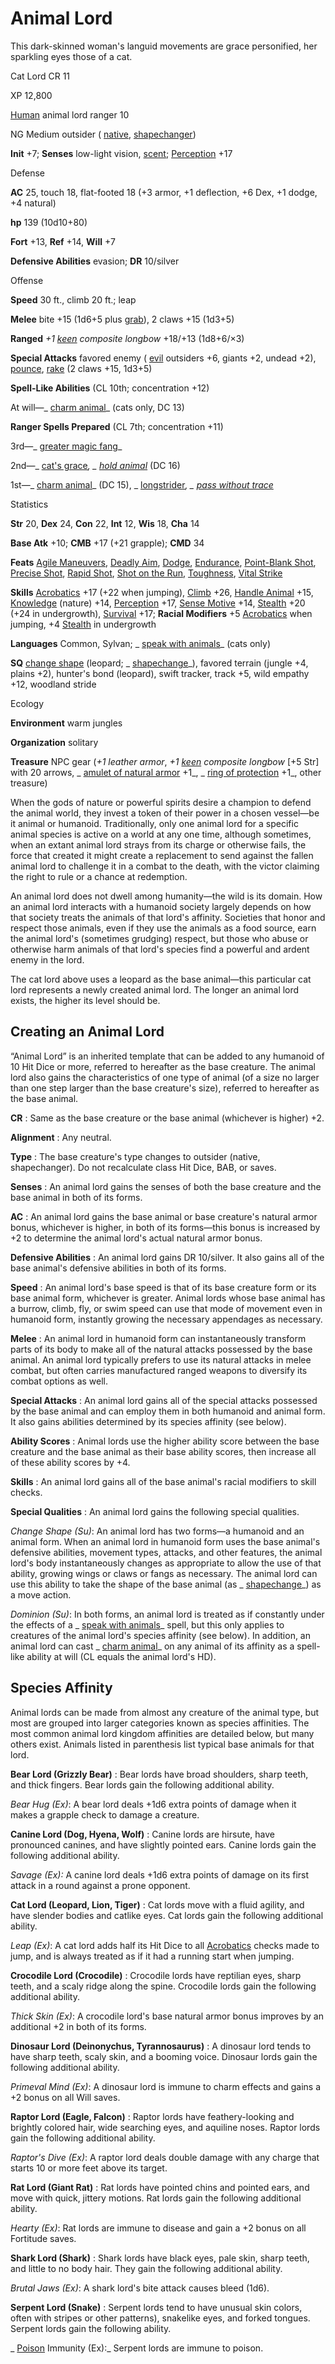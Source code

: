 # Animal Lord

This dark-skinned woman's languid movements are grace personified, her sparkling eyes those of a cat.

Cat Lord CR 11

XP 12,800

[Human](monsters/creatureTypes.md#_human-subtype) animal lord ranger 10

NG Medium outsider ( [native](monsters/creatureTypes.md#_native-subtype), [shapechanger](monsters/creatureTypes.md#_shapechanger-subtype))

**Init** +7; **Senses** low-light vision, [scent](monsters/universalMonsterRules.md#_scent); [Perception](skills/perception.md#_perception) +17

Defense

**AC** 25, touch 18, flat-footed 18 (+3 armor, +1 deflection, +6 Dex, +1 dodge, +4 natural)

**hp** 139 (10d10+80)

**Fort** +13, **Ref** +14, **Will** +7

**Defensive Abilities** evasion; **DR** 10/silver

Offense

**Speed** 30 ft., climb 20 ft.; leap

**Melee** bite +15 (1d6+5 plus [grab](monsters/universalMonsterRules.md#_grab)), 2 claws +15 (1d3+5)

**Ranged** _+1 [keen](magicItems/weapons.md#_weapons-keen) composite longbow_ +18/+13 (1d8+6/×3)

**Special Attacks** favored enemy ( [evil](monsters/creatureTypes.md#_evil-subtype) outsiders +6, giants +2, undead +2), [pounce](monsters/universalMonsterRules.md#_pounce), [rake](monsters/universalMonsterRules.md#_rake) (2 claws +15, 1d3+5)

**Spell-Like Abilities** (CL 10th; concentration +12)

At will—_ [charm animal](spells/charmAnimal.md#_charm-animal)_ (cats only, DC 13)

**Ranger Spells Prepared** (CL 7th; concentration +11)

3rd—_ [greater magic fang](spells/magicFang.md#_magic-fang-greater)_

2nd—_ [cat's grace](spells/catSGrace.md#_cat-s-grace)_, _ [hold animal](spells/holdAnimal.md#_hold-animal)_ (DC 16)

1st—_ [charm animal](spells/charmAnimal.md#_charm-animal)_ (DC 15), _ [longstrider](spells/longstrider.md#_longstrider)_, _ [pass without trace](spells/passWithoutTrace.md#_pass-without-trace)_

Statistics

**Str** 20, **Dex** 24, **Con** 22, **Int** 12, **Wis** 18, **Cha** 14

**Base Atk** +10; **CMB** +17 (+21 grapple); **CMD** 34

**Feats** [Agile Maneuvers](feats.md#_agile-maneuvers), [Deadly Aim](feats.md#_deadly-aim), [Dodge](feats.md#_dodge), [Endurance](feats.md#_endurance), [Point-Blank Shot](feats.md#_point-blank-shot), [Precise Shot](feats.md#_precise-shot), [Rapid Shot](feats.md#_rapid-shot), [Shot on the Run](feats.md#_shot-on-the-run), [Toughness](feats.md#_toughness), [Vital Strike](feats.md#_vital-strike)

**Skills** [Acrobatics](skills/acrobatics.md#_acrobatics) +17 (+22 when jumping), [Climb](skills/climb.md#_climb) +26, [Handle Animal](skills/handleAnimal.md#_handle-animal) +15, [Knowledge](skills/knowledge.md#_knowledge) (nature) +14, [Perception](skills/perception.md#_perception) +17, [Sense Motive](skills/senseMotive.md#_sense-motive) +14, [Stealth](skills/stealth.md#_stealth) +20 (+24 in undergrowth), [Survival](skills/survival.md#_survival) +17; **Racial Modifiers** +5 [Acrobatics](skills/acrobatics.md#_acrobatics) when jumping, +4 [Stealth](skills/stealth.md#_stealth) in undergrowth

**Languages** Common, Sylvan; _ [speak with animals](spells/speakWithAnimals.md#_speak-with-animals)_ (cats only)

**SQ** [change shape](monsters/universalMonsterRules.md#_change-shape) (leopard; _ [shapechange](spells/shapechange.md#_shapechange)_), favored terrain (jungle +4, plains +2), hunter's bond (leopard), swift tracker, track +5, wild empathy +12, woodland stride

Ecology

**Environment** warm jungles

**Organization** solitary

**Treasure** NPC gear (_+1 leather armor_, _+1 [keen](magicItems/weapons.md#_weapons-keen) composite longbow_ [+5 Str] with 20 arrows, _ [amulet of natural armor](magicItems/wondrousItems.md#_amulet-of-natural-armor) +1_, _ [ring of protection](magicItems/rings.md#_ring-of-protection) +1_, other treasure)

When the gods of nature or powerful spirits desire a champion to defend the animal world, they invest a token of their power in a chosen vessel—be it animal or humanoid. Traditionally, only one animal lord for a specific animal species is active on a world at any one time, although sometimes, when an extant animal lord strays from its charge or otherwise fails, the force that created it might create a replacement to send against the fallen animal lord to challenge it in a combat to the death, with the victor claiming the right to rule or a chance at redemption.

An animal lord does not dwell among humanity—the wild is its domain. How an animal lord interacts with a humanoid society largely depends on how that society treats the animals of that lord's affinity. Societies that honor and respect those animals, even if they use the animals as a food source, earn the animal lord's (sometimes grudging) respect, but those who abuse or otherwise harm animals of that lord's species find a powerful and ardent enemy in the lord.

The cat lord above uses a leopard as the base animal—this particular cat lord represents a newly created animal lord. The longer an animal lord exists, the higher its level should be.

## Creating an Animal Lord

“Animal Lord” is an inherited template that can be added to any humanoid of 10 Hit Dice or more, referred to hereafter as the base creature. The animal lord also gains the characteristics of one type of animal (of a size no larger than one step larger than the base creature's size), referred to hereafter as the base animal.

**CR** : Same as the base creature or the base animal (whichever is higher) +2.

**Alignment** : Any neutral.

**Type** : The base creature's type changes to outsider (native, shapechanger). Do not recalculate class Hit Dice, BAB, or saves.

**Senses** : An animal lord gains the senses of both the base creature and the base animal in both of its forms.

**AC** : An animal lord gains the base animal or base creature's natural armor bonus, whichever is higher, in both of its forms—this bonus is increased by +2 to determine the animal lord's actual natural armor bonus.

**Defensive Abilities** : An animal lord gains DR 10/silver. It also gains all of the base animal's defensive abilities in both of its forms.

**Speed** : An animal lord's base speed is that of its base creature form or its base animal form, whichever is greater. Animal lords whose base animal has a burrow, climb, fly, or swim speed can use that mode of movement even in humanoid form, instantly growing the necessary appendages as necessary.

**Melee** : An animal lord in humanoid form can instantaneously transform parts of its body to make all of the natural attacks possessed by the base animal. An animal lord typically prefers to use its natural attacks in melee combat, but often carries manufactured ranged weapons to diversify its combat options as well.

**Special Attacks** : An animal lord gains all of the special attacks possessed by the base animal and can employ them in both humanoid and animal form. It also gains abilities determined by its species affinity (see below).

**Ability Scores** : Animal lords use the higher ability score between the base creature and the base animal as their base ability scores, then increase all of these ability scores by +4.

**Skills** : An animal lord gains all of the base animal's racial modifiers to skill checks.

**Special Qualities** : An animal lord gains the following special qualities.

_Change Shape (Su)_: An animal lord has two forms—a humanoid and an animal form. When an animal lord in humanoid form uses the base animal's defensive abilities, movement types, attacks, and other features, the animal lord's body instantaneously changes as appropriate to allow the use of that ability, growing wings or claws or fangs as necessary. The animal lord can use this ability to take the shape of the base animal (as _ [shapechange](spells/shapechange.md#_shapechange)_) as a move action.

_Dominion (Su)_: In both forms, an animal lord is treated as if constantly under the effects of a _ [speak with animals](spells/speakWithAnimals.md#_speak-with-animals)_ spell, but this only applies to creatures of the animal lord's species affinity (see below). In addition, an animal lord can cast _ [charm animal](spells/charmAnimal.md#_charm-animal)_ on any animal of its affinity as a spell-like ability at will (CL equals the animal lord's HD).

## Species Affinity

Animal lords can be made from almost any creature of the animal type, but most are grouped into larger categories known as species affinities. The most common animal lord kingdom affinities are detailed below, but many others exist. Animals listed in parenthesis list typical base animals for that lord.

**Bear Lord (Grizzly Bear)** : Bear lords have broad shoulders, sharp teeth, and thick fingers. Bear lords gain the following additional ability.

_Bear Hug (Ex)_: A bear lord deals +1d6 extra points of damage when it makes a grapple check to damage a creature.

**Canine Lord (Dog, Hyena, Wolf)** : Canine lords are hirsute, have pronounced canines, and have slightly pointed ears. Canine lords gain the following additional ability.

_Savage (Ex):_ A canine lord deals +1d6 extra points of damage on its first attack in a round against a prone opponent.

**Cat Lord (Leopard, Lion, Tiger)** : Cat lords move with a fluid agility, and have slender bodies and catlike eyes. Cat lords gain the following additional ability.

_Leap (Ex)_: A cat lord adds half its Hit Dice to all [Acrobatics](skills/acrobatics.md#_acrobatics) checks made to jump, and is always treated as if it had a running start when jumping.

**Crocodile Lord (Crocodile)** : Crocodile lords have reptilian eyes, sharp teeth, and a scaly ridge along the spine. Crocodile lords gain the following additional ability.

_Thick Skin (Ex)_: A crocodile lord's base natural armor bonus improves by an additional +2 in both of its forms.

**Dinosaur Lord (Deinonychus, Tyrannosaurus)** : A dinosaur lord tends to have sharp teeth, scaly skin, and a booming voice. Dinosaur lords gain the following additional ability.

_Primeval Mind (Ex)_: A dinosaur lord is immune to charm effects and gains a +2 bonus on all Will saves.

**Raptor Lord (Eagle, Falcon)** : Raptor lords have feathery-looking and brightly colored hair, wide searching eyes, and aquiline noses. Raptor lords gain the following additional ability.

_Raptor's Dive (Ex)_: A raptor lord deals double damage with any charge that starts 10 or more feet above its target.

**Rat Lord (Giant Rat)** : Rat lords have pointed chins and pointed ears, and move with quick, jittery motions. Rat lords gain the following additional ability.

_Hearty (Ex)_: Rat lords are immune to disease and gain a +2 bonus on all Fortitude saves.

**Shark Lord (Shark)** : Shark lords have black eyes, pale skin, sharp teeth, and little to no body hair. They gain the following additional ability.

_Brutal Jaws (Ex)_: A shark lord's bite attack causes bleed (1d6).

**Serpent Lord (Snake)** : Serpent lords tend to have unusual skin colors, often with stripes or other patterns), snakelike eyes, and forked tongues. Serpent lords gain the following ability.

_ [Poison](spells/poison.md#_poison) Immunity (Ex):_ Serpent lords are immune to poison.

